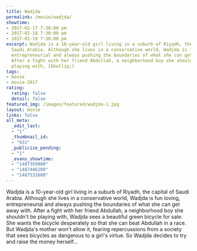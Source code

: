```yaml
---
title: Wadjda
permalink: /movie/wadjda/
showtime:
- 2017-02-17 7:30:00 pm
- 2017-02-18 7:30:00 pm
- 2017-02-19 7:30:00 pm
excerpt: Wadjda is a 10-year-old girl living in a suburb of Riyadh, the capital of
  Saudi Arabia. Although she lives in a conservative world, Wadjda is fun loving,
  entrepreneurial and always pushing the boundaries of what she can get away with.
  After a fight with her friend Abdullah, a neighborhood boy she shouldn&#8217;t be
  playing with, [&hellip;]
tags:
- movie
- movie-2017
rating:
  rating: false
  detail: false
featured_img: /images/featured/wadjda-1.jpg
layout: movie
links: false
all_meta:
  _edit_last:
  - "1"
  _thumbnail_id:
  - "931"
  _publicize_pending:
  - "1"
  _evans_showtime:
  - "1487359800"
  - "1487446200"
  - "1487532600"
---
```


Wadjda is a 10-year-old girl living in a suburb of Riyadh, the capital of Saudi Arabia. Although she lives in a conservative world, Wadjda is fun loving, entrepreneurial and always pushing the boundaries of what she can get away with. After a fight with her friend Abdullah, a neighborhood boy she shouldn't be playing with, Wadjda sees a beautiful green bicycle for sale. She wants the bicycle desperately so that she can beat Abdullah in a race. But Wadjda's mother won't allow it, fearing repercussions from a society that sees bicycles as dangerous to a girl's virtue. So Wadjda decides to try and raise the money herself...